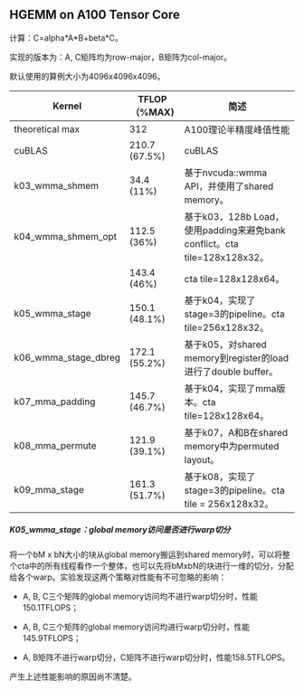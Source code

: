 ##  HGEMM on A100 Tensor Core

计算：C=alpha\*A\*B+beta*C。

实现的版本为：A, C矩阵均为row-major，B矩阵为col-major。

默认使用的算例大小为4096x4096x4096。

| Kernel               | TFLOP（%MAX)  | 简述                                                         |
| -------------------- | ------------- | ------------------------------------------------------------ |
| theoretical max      | 312           | A100理论半精度峰值性能                                       |
| cuBLAS               | 210.7 (67.5%) | cuBLAS                                                       |
| k03_wmma_shmem       | 34.4 (11%)    | 基于nvcuda::wmma API，并使用了shared memory。                |
| k04_wmma_shmem_opt   | 112.5 (36%)   | 基于k03，128b Load，使用padding来避免bank conflict。cta tile=128x128x32。 |
|                      | 143.4 (46%)   | cta tile=128x128x64。                                        |
| k05_wmma_stage       | 150.1 (48.1%) | 基于k04，实现了stage=3的pipeline。cta tile=256x128x32。      |
| k06_wmma_stage_dbreg | 172.1 (55.2%) | 基于k05，对shared memory到register的load进行了double buffer。 |
| k07_mma_padding      | 145.7 (46.7%) | 基于k04，实现了mma版本。cta tile=128x128x64。                |
| k08_mma_permute      | 121.9 (39.1%) | 基于k07，A和B在shared memory中为permuted layout。            |
| k09_mma_stage        | 161.3 (51.7%) | 基于k08，实现了stage=3的pipeline。cta tile = 256x128x32。    |

##### K05_wmma_stage：global memory访问是否进行warp切分

将一个bM x bN大小的块从global memory搬运到shared memory时，可以将整个cta中的所有线程看作一个整体，也可以先将bMxbN的块进行一维的切分，分配给各个warp。实验发现这两个策略对性能有不可忽略的影响：

* A, B, C三个矩阵的global memory访问均不进行warp切分时，性能150.1TFLOPS；

* A, B, C三个矩阵的global memory访问均进行warp切分时，性能145.9TFLOPS；
* A, B矩阵不进行warp切分，C矩阵不进行warp切分时，性能158.5TFLOPS。

产生上述性能影响的原因尚不清楚。

